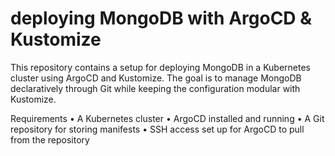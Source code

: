 # deploying MongoDB with ArgoCD & Kustomize

This repository contains a setup for deploying MongoDB in a Kubernetes cluster using ArgoCD and Kustomize. The goal is to manage MongoDB declaratively through Git while keeping the configuration modular with Kustomize.


Requirements
	•	A Kubernetes cluster
	•	ArgoCD installed and running
	•	A Git repository for storing manifests
	•	SSH access set up for ArgoCD to pull from the repository

 
